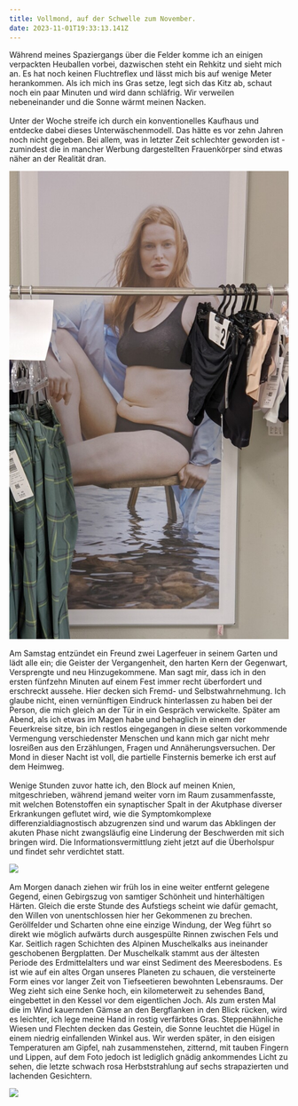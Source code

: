 ```yaml
---
title: Vollmond, auf der Schwelle zum November.
date: 2023-11-01T19:33:13.141Z
---
```

Während meines Spaziergangs über die Felder komme ich an einigen verpackten Heuballen vorbei, dazwischen steht ein Rehkitz und sieht mich an. Es hat noch keinen Fluchtreflex und lässt mich bis auf wenige Meter herankommen. Als ich mich ins Gras setze, legt sich das Kitz ab, schaut noch ein paar Minuten und wird dann schläfrig. Wir verweilen nebeneinander und die Sonne wärmt meinen Nacken.\
\
Unter der Woche streife ich durch ein konventionelles Kaufhaus und entdecke dabei dieses Unterwäschenmodell. Das hätte es vor zehn Jahren noch nicht gegeben. Bei allem, was in letzter Zeit schlechter geworden ist - zumindest die in mancher Werbung dargestellten Frauenkörper sind etwas näher an der Realität dran.

![](/uploads/bauch.jpg)

Am Samstag entzündet ein Freund zwei Lagerfeuer in seinem Garten und lädt alle ein; die Geister der Vergangenheit, den harten Kern der Gegenwart, Versprengte und neu Hinzugekommene. Man sagt mir, dass ich in den ersten fünfzehn Minuten auf einem Fest immer recht überfordert und erschreckt aussehe. Hier decken sich Fremd- und Selbstwahrnehmung. Ich glaube nicht, einen vernünftigen Eindruck hinterlassen zu haben bei der Person, die mich gleich an der Tür in ein Gespräch verwickelte. Später am Abend, als ich etwas im Magen habe und behaglich in einem der Feuerkreise sitze, bin ich restlos eingegangen in diese selten vorkommende Vermengung verschiedenster Menschen und kann mich gar nicht mehr losreißen aus den Erzählungen, Fragen und Annäherungsversuchen. Der Mond in dieser Nacht ist voll, die partielle Finsternis bemerke ich erst auf dem Heimweg.\
\
Wenige Stunden zuvor hatte ich, den Block auf meinen Knien, mitgeschrieben, während jemand weiter vorn im Raum zusammenfasste, mit welchen Botenstoffen ein synaptischer Spalt in der Akutphase diverser Erkrankungen geflutet wird, wie die Symptomkomplexe differenzialdiagnostisch abzugrenzen sind und warum das Abklingen der akuten Phase nicht zwangsläufig eine Linderung der Beschwerden mit sich bringen wird. Die Informationsvermittlung zieht jetzt auf die Überholspur und findet sehr verdichtet statt. 

![](/uploads/rohan_2.jpg)

Am Morgen danach ziehen wir früh los in eine weiter entfernt gelegene Gegend, einen Gebirgszug von samtiger Schönheit und hinterhältigen Härten. Gleich die erste Stunde des Aufstiegs scheint wie dafür gemacht, den Willen von unentschlossen hier her Gekommenen zu brechen. Geröllfelder und Scharten ohne eine einzige Windung, der Weg führt so direkt wie möglich aufwärts durch ausgespülte Rinnen zwischen Fels und Kar. Seitlich ragen Schichten des Alpinen Muschelkalks aus ineinander geschobenen Bergplatten. Der Muschelkalk stammt aus der ältesten Periode des Erdmittelalters und war einst Sediment des Meeresbodens. Es ist wie auf ein altes Organ unseres Planeten zu schauen, die versteinerte Form eines vor langer Zeit von Tiefseetieren bewohnten Lebensraums. Der Weg zieht sich eine Senke hoch, ein kilometerweit zu sehendes Band, eingebettet in den Kessel vor dem eigentlichen Joch. Als zum ersten Mal die im Wind kauernden Gämse an den Bergflanken in den Blick rücken, wird es leichter, ich lege meine Hand in rostig verfärbtes Gras. Steppenähnliche Wiesen und Flechten decken das Gestein, die Sonne leuchtet die Hügel in einem niedrig einfallenden Winkel aus. Wir werden später, in den eisigen Temperaturen am Gipfel, nah zusammenstehen, zitternd, mit tauben Fingern und Lippen, auf dem Foto jedoch ist lediglich gnädig ankommendes Licht zu sehen, die letzte schwach rosa Herbststrahlung auf sechs strapazierten und lachenden Gesichtern.

![](/uploads/rohan_1.jpg)

![]()